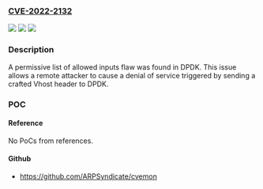 ### [CVE-2022-2132](https://cve.mitre.org/cgi-bin/cvename.cgi?name=CVE-2022-2132)
![](https://img.shields.io/static/v1?label=Product&message=dpdk&color=blue)
![](https://img.shields.io/static/v1?label=Version&message=dpdk%2021.11%2C%20dpdk%2020.11%2C%20dpdk%2019.11%20&color=brightgreen)
![](https://img.shields.io/static/v1?label=Vulnerability&message=CWE-791-%3ECWE-183-%3ECWE-641-%3ECWE-770&color=brightgreen)

### Description

A permissive list of allowed inputs flaw was found in DPDK. This issue allows a remote attacker to cause a denial of service triggered by sending a crafted Vhost header to DPDK.

### POC

#### Reference
No PoCs from references.

#### Github
- https://github.com/ARPSyndicate/cvemon

